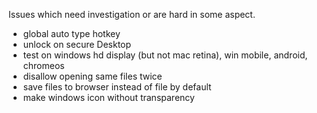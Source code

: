 Issues which need investigation or are hard in some aspect.

- global auto type hotkey
- unlock on secure Desktop
- test on windows hd display (but not mac retina), win mobile, android, chromeos
- disallow opening same files twice
- save files to browser instead of file by default
- make windows icon without transparency